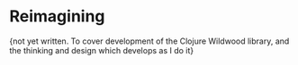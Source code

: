 # Reimagining

{not yet written. To cover development of the Clojure Wildwood library, and the thinking and design which develops as I do it}
